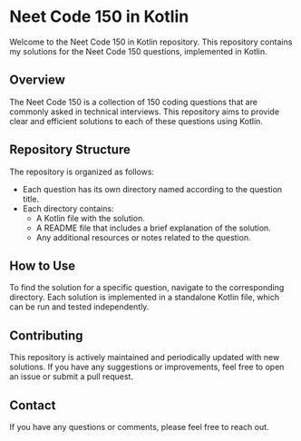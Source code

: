 # Neet Code 150 in Kotlin

Welcome to the Neet Code 150 in Kotlin repository. This repository contains my solutions for the Neet Code 150 questions, implemented in Kotlin.

## Overview

The Neet Code 150 is a collection of 150 coding questions that are commonly asked in technical interviews. This repository aims to provide clear and efficient solutions to each of these questions using Kotlin.

## Repository Structure

The repository is organized as follows:

- Each question has its own directory named according to the question title.
- Each directory contains:
  - A Kotlin file with the solution.
  - A README file that includes a brief explanation of the solution.
  - Any additional resources or notes related to the question.

## How to Use

To find the solution for a specific question, navigate to the corresponding directory. Each solution is implemented in a standalone Kotlin file, which can be run and tested independently.

## Contributing

This repository is actively maintained and periodically updated with new solutions. If you have any suggestions or improvements, feel free to open an issue or submit a pull request.

## Contact

If you have any questions or comments, please feel free to reach out.
